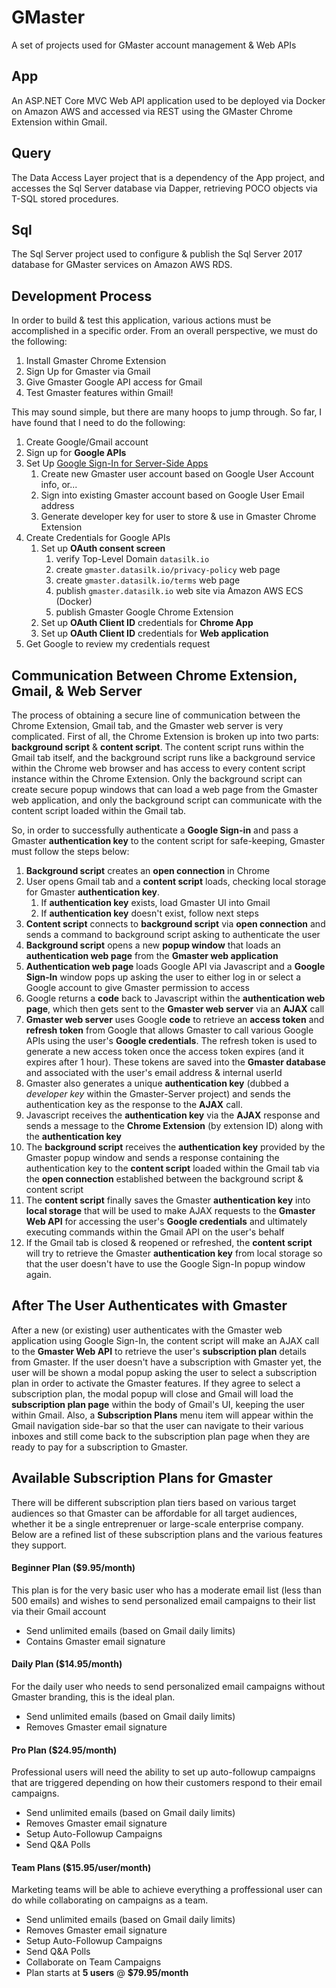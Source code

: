 # GMaster
A set of projects used for GMaster account management &amp; Web APIs

## App
An ASP.NET Core MVC Web API application used to be deployed via Docker on Amazon AWS and accessed via REST using the GMaster Chrome Extension within Gmail.

## Query
The Data Access Layer project that is a dependency of the App project, and accesses the Sql Server database via Dapper, retrieving POCO objects via T-SQL stored procedures.

## Sql
The Sql Server project used to configure & publish the Sql Server 2017 database for GMaster services on Amazon AWS RDS.

## Development Process
In order to build & test this application, various actions must be accomplished in a specific order. From an overall perspective, we must do the following:

1. Install Gmaster Chrome Extension
2. Sign Up for Gmaster via Gmail
3. Give Gmaster Google API access for Gmail
4. Test Gmaster features within Gmail!

This may sound simple, but there are many hoops to jump through. So far, I have found that I need to do the following:

1. Create Google/Gmail account
2. Sign up for **Google APIs**
3. Set Up [Google Sign-In for Server-Side Apps](https://developers.google.com/identity/sign-in/web/server-side-flow)
   1. Create new Gmaster user account based on Google User Account info, or...
   2. Sign into existing Gmaster account based on Google User Email address
   3. Generate developer key for user to store & use in Gmaster Chrome Extension
4. Create Credentials for Google APIs
   1. Set up **OAuth consent screen**
      1. verify Top-Level Domain `datasilk.io`
      2. create `gmaster.datasilk.io/privacy-policy` web page
      3. create `gmaster.datasilk.io/terms` web page
      4. publish `gmaster.datasilk.io` web site via Amazon AWS ECS (Docker)
      5. publish Gmaster Google Chrome Extension
   2. Set up **OAuth Client ID** credentials for **Chrome App**
   3. Set up **OAuth Client ID** credentials for **Web application**
5. Get Google to review my credentials request

## Communication Between Chrome Extension, Gmail, & Web Server
The process of obtaining a secure line of communication between the Chrome Extension, Gmail tab, and the Gmaster web server is very complicated. First of all, the Chrome Extension is broken up into two parts: **background script** & **content script**. The content script runs within the Gmail tab itself, and the background script runs like a background service within the Chrome web browser and has access to every content script instance within the Chrome Extension. Only the background script can create secure popup windows that can load a web page from the Gmaster web application, and only the background script can communicate with the content script loaded within the Gmail tab.

So, in order to successfully authenticate a **Google Sign-in** and pass a Gmaster **authentication key** to the content script for safe-keeping, Gmaster must follow the steps below:

1. **Background script** creates an **open connection** in Chrome
2. User opens Gmail tab and a **content script** loads, checking local storage for Gmaster **authentication key**.
   1. If **authentication key** exists, load Gmaster UI into Gmail
   2. If **authentication key** doesn't exist, follow next steps
3. **Content script** connects to **background script** via **open connection** and sends a command to background script asking to authenticate the user
4. **Background script** opens a new **popup window** that loads an **authentication web page** from the **Gmaster web application**
5. **Authentication web page** loads Google API via Javascript and a **Google Sign-In** window pops up asking the user to either log in or select a Google account to give Gmaster permission to access
6. Google returns a **code** back to Javascript within the **authentication web page**, which then gets sent to the **Gmaster web server** via an **AJAX** call
7. **Gmaster web server** uses Google **code** to retrieve an **access token** and **refresh token** from Google that allows Gmaster to call various Google APIs using the user's **Google credentials**. The refresh token is used to generate a new access token once the access token expires (and it expires after 1 hour). These tokens are saved into the **Gmaster database** and associated with the user's email address & internal userId
8. Gmaster also generates a unique **authentication key** (dubbed a *developer key* within the Gmaster-Server project) and sends the authentication key as the response to the **AJAX** call.
9. Javascript receives the **authentication key** via the **AJAX** response and sends a message to the **Chrome Extension** (by extension ID) along with the **authentication key**
10. The **background script** receives the **authentication key** provided by the Gmaster popup window and sends a response containing the authentication key to the **content script** loaded within the Gmail tab via the **open connection** established between the background script & content script
11. The **content script** finally saves the Gmaster **authentication key** into **local storage** that will be used to make AJAX requests to the **Gmaster Web API** for accessing the user's **Google credentials** and ultimately executing commands within the Gmail API on the user's behalf
12. If the Gmail tab is closed & reopened or refreshed, the **content script** will try to retrieve the Gmaster **authentication key** from local storage so that the user doesn't have to use the Google Sign-In popup window again.

## After The User Authenticates with Gmaster
After a new (or existing) user authenticates with the Gmaster web application using Google Sign-In, the content script will make an AJAX call to the **Gmaster Web API** to retrieve the user's **subscription plan** details from Gmaster. If the user doesn't have a subscription with Gmaster yet, the user will be shown a modal popup asking the user to select a subscription plan in order to activate the Gmaster features. If they agree to select a subscription plan, the modal popup will close and Gmail will load the **subscription plan page** within the body of Gmail's UI, keeping the user within Gmail. Also, a **Subscription Plans** menu item will appear within the Gmail navigation side-bar so that the user can navigate to their various inboxes and still come back to the subscription plan page when they are ready to pay for a subscription to Gmaster.

## Available Subscription Plans for Gmaster
There will be different subscription plan tiers based on various target audiences so that Gmaster can be affordable for all target audiences, whether it be a single entreprenuer or large-scale enterprise company. Below are a refined list of these subscription plans and the various features they support.

#### Beginner Plan ($9.95/month)
This plan is for the very basic user who has a moderate email list (less than 500 emails) and wishes to send personalized email campaigns to their list via their Gmail account
* Send unlimited emails (based on Gmail daily limits)
* Contains Gmaster email signature

#### Daily Plan ($14.95/month)
For the daily user who needs to send personalized email campaigns without Gmaster branding, this is the ideal plan.
* Send unlimited emails (based on Gmail daily limits)
* Removes Gmaster email signature

#### Pro Plan ($24.95/month)
Professional users will need the ability to set up auto-followup campaigns that are triggered depending on how their customers respond to their email campaigns.
* Send unlimited emails (based on Gmail daily limits)
* Removes Gmaster email signature
* Setup Auto-Followup Campaigns
* Send Q&A Polls

#### Team Plans ($15.95/user/month)
Marketing teams will be able to achieve everything a proffessional user can do while collaborating on campaigns as a team.
* Send unlimited emails (based on Gmail daily limits)
* Removes Gmaster email signature
* Setup Auto-Followup Campaigns
* Send Q&A Polls
* Collaborate on Team Campaigns
* Plan starts at **5 users** @ **$79.95/month**